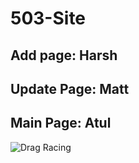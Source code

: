 # 503-Site
## Add page: Harsh
## Update Page: Matt
## Main Page: Atul

![Drag Racing](https://github.com/mjturi/503-Site/blob/main/503%20PROJ%20ER.png)
